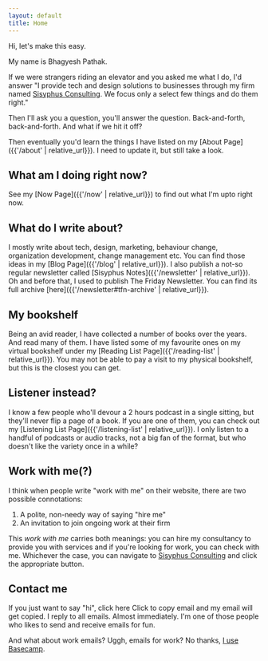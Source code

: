 ```yaml
---
layout: default
title: Home
---
```

Hi, let's make this easy.

My name is Bhagyesh Pathak.

If we were strangers riding an elevator and you asked me what I do, I'd answer "I provide tech and design solutions to businesses through my firm named [Sisyphus Consulting](https://sisyphusconsulting.org?ref=bhagyeshpathak.com). We focus only a select few things and do them right."

Then I'll ask you a question, you'll answer the question. Back-and-forth, back-and-forth.
And what if we hit it off?

Then eventually you'd learn the things I have listed on my [About Page]({{'/about' | relative_url}}). I need to update it, but still take a look.

## What am I doing right now?
See my [Now Page]({{'/now' | relative_url}}) to find out what I'm upto right now.

## What do I write about?
I mostly write about tech, design, marketing, behaviour change, organization development, change management etc. You can find those ideas in my [Blog Page]({{'/blog' | relative_url}}). I also publish a not-so regular newsletter called [Sisyphus Notes]({{'/newsletter' | relative_url}}). Oh and before that, I used to publish The Friday Newsletter. You can find its full archive [here]({{'/newsletter#tfn-archive' | relative_url}}).

## My bookshelf
Being an avid reader, I have collected a number of books over the years. And read many of them. I have listed some of my favourite ones on my virtual bookshelf under my [Reading List Page]({{'/reading-list' | relative_url}}). You may not be able to pay a visit to my physical bookshelf, but this is the closest you can get.

## Listener instead?
I know a few people who'll devour a 2 hours podcast in a single sitting, but they'll never flip a page of a book. If you are one of them, you can check out my [Listening List Page]({{'/listening-list' | relative_url}}). I only listen to a handful of podcasts or audio tracks, not a big fan of the format, but who doesn't like the variety once in a while?

## Work with me(?)
I think when people write "work with me" on their website, there are two possible connotations:
1. A polite, non-needy way of saying "hire me"
2. An invitation to join ongoing work at their firm

This *work with me* carries both meanings: you can hire my consultancy to provide you with services and if you're looking for work, you can check with me.
Whichever the case, you can navigate to [Sisyphus Consulting](https://sisyphusconsulting.org?ref=bhagyeshpathak.com) and click the appropriate button.

## Contact me
If you just want to say "hi", <a onclick="copyEmail()" class="copy-btn"> click here <span class="tooltip">Click to copy email</span> </a> and my email will get copied. I reply to all emails. Almost immediately. I'm one of those people who likes to send and receive emails for fun.

And what about work emails? Uggh, emails for work? No thanks, [I use Basecamp](https:sisyphusconsulting.org/how-we-work?ref=bhagyeshpathak.com).



<script>
      function copyEmail() {
          navigator.clipboard.writeText('bhagyeshspathak@gmail.com');
          const btn = document.querySelector('.copy-btn');
          const tooltip = btn.querySelector('.tooltip');
          tooltip.textContent = 'Copied!';
          setTimeout(() => tooltip.textContent = 'Click to copy', 2000);
        }
</script>